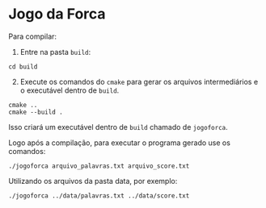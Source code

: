 # Jogo da Forca

Para compilar:

1. Entre na pasta `build`:
```
cd build
```
2. Execute os comandos do `cmake` para gerar os arquivos intermediários e o executável dentro de `build`.
```
cmake ..
cmake --build .
```
Isso criará um executável dentro de `build` chamado de `jogoforca`.

Logo após a compilação, para executar o programa gerado use os comandos:

```
./jogoforca arquivo_palavras.txt arquivo_score.txt
```

Utilizando os arquivos da pasta data, por exemplo:

```
./jogoforca ../data/palavras.txt ../data/score.txt
```